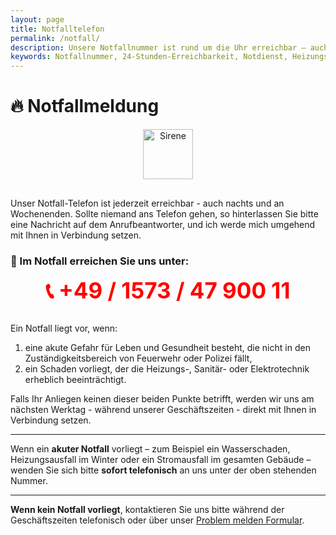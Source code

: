 ```yaml
---
layout: page
title: Notfalltelefon
permalink: /notfall/
description: Unsere Notfallnummer ist rund um die Uhr erreichbar – auch nachts sowie an Wochenenden und Feiertagen. In dringenden Fällen, bei akuten Gefahren für Leben und Gesundheit (außerhalb des Zuständigkeitsbereichs von Feuerwehr oder Polizei) oder bei schwerwiegenden Störungen der Heizungs-, Sanitär- oder Elektrotechnik, können Sie uns direkt kontaktieren. Sollte der Anruf nicht entgegengenommen werden, hinterlassen Sie bitte eine Nachricht – wir melden uns schnellstmöglich zurück. Für nicht dringende Anliegen erfolgt die Rückmeldung am nächsten Werktag zu unseren regulären Geschäftszeiten.
keywords: Notfallnummer, 24-Stunden-Erreichbarkeit, Notdienst, Heizungsnotfall, Sanitärnotfall, Elektrotechnik Störung, Wochenenddienst, Bereitschaftsdienst, technische Notfälle, Rückrufservice, schnelle Hilfe, dringende Reparaturen, Notfallkontakt, Anrufbeantworter, außerhalb der Geschäftszeiten, Notfallhilfe
---
```


# 🔥 Notfallmeldung

<div style="text-align: center; margin-bottom: 20px;">
  <img src="https://upload.wikimedia.org/wikipedia/commons/thumb/4/47/Alarm_icon_red.svg/240px-Alarm_icon_red.svg.png" alt="Sirene" width="80" style="margin-bottom: 10px;">
</div>

Unser Notfall-Telefon ist jederzeit erreichbar - auch nachts und an Wochenenden. Sollte niemand ans Telefon gehen, so hinterlassen Sie bitte eine Nachricht auf dem Anrufbeantworter, und ich werde mich umgehend mit Ihnen in Verbindung setzen.

### 🚨 Im Notfall erreichen Sie uns unter:

<div style="text-align: center; font-size: 2.5em; font-weight: bold; color: red; margin-bottom: 30px;">
  📞 +49 / 1573 / 47 900 11
</div>

Ein Notfall liegt vor, wenn:

1. eine akute Gefahr für Leben und Gesundheit besteht, die nicht in den Zuständigkeitsbereich von Feuerwehr oder Polizei fällt,
2. ein Schaden vorliegt, der die Heizungs-, Sanitär- oder Elektrotechnik erheblich beeinträchtigt.

Falls Ihr Anliegen keinen dieser beiden Punkte betrifft, werden wir uns am nächsten Werktag - während unserer Geschäftszeiten - direkt mit Ihnen in Verbindung setzen.

---

Wenn ein **akuter Notfall** vorliegt – zum Beispiel ein Wasserschaden, Heizungsausfall im Winter oder ein Stromausfall im gesamten Gebäude – wenden Sie sich bitte **sofort telefonisch** an uns unter der oben stehenden Nummer.

---

**Wenn kein Notfall vorliegt**, kontaktieren Sie uns bitte während der Geschäftszeiten telefonisch oder über unser [Problem melden Formular](/problem-melden/).
